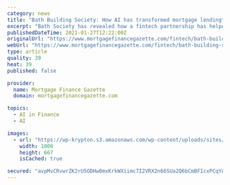```yaml
---
category: news
title: "Bath Building Society: How AI has transformed mortgage lending"
excerpt: "Bath Society has revealed how a fintech partnership has helped ‘transform’ its direct mortgage lending proposition and become more flexible when dealing with customers."
publishedDateTime: 2021-01-27T12:22:00Z
originalUrl: "https://www.mortgagefinancegazette.com/fintech/bath-building-society-ai-transformed-mortgage-lending-27-01-2021/"
webUrl: "https://www.mortgagefinancegazette.com/fintech/bath-building-society-ai-transformed-mortgage-lending-27-01-2021/"
type: article
quality: 39
heat: 39
published: false

provider:
  name: Mortgage Finance Gazette
  domain: mortgagefinancegazette.com

topics:
  - AI in Finance
  - AI

images:
  - url: "https://wp-krypton.s3.amazonaws.com/wp-content/uploads/sites/3/2018/10/artificial-intelligence-head.jpg"
    width: 1000
    height: 667
    isCached: true

secured: "avpMvCRvwrZK2rU5ODHw0mxKrkWXiimc7I2VRX2n66SUa2Q6bCmBFIcxPCqYA/Zhmt7SYfd27t1GyG/R2QQWXQY0QF/BlMDSsjQ6uGZ3fKTMqAPrAktnCFJuQMOuo6JW0aJ0MNYRZy6ub5qbhv19RBSQ66h9+fwlwuA9WSH34w8poJpLOy8yCtAOtyvgP5j7Hvs9upmgM3ADapQ3/d+VOV6c59BEqoitWFYIvUCQ0fV5wvzyzgoUZv/5zFMby4344LWROg/+/Q8JaD7v029uezoshruZvw0soLIpt9VVIh38/cH/Qms05zzlLjvXVSP5su7+5y9QupPy3KfIFw3Dw2/7rhfqzX5YIvKFhkhLhls=;BJRHh0Inru2mI26JwgHc/A=="
---
```


